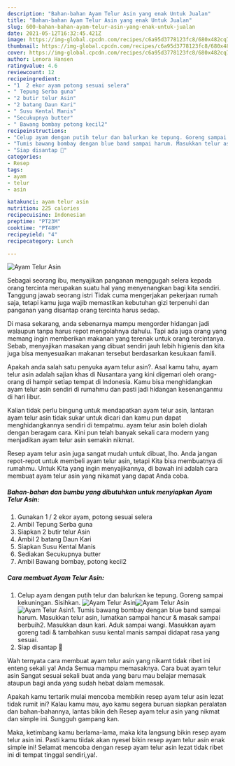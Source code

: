 ```yaml
---
description: "Bahan-bahan Ayam Telur Asin yang enak Untuk Jualan"
title: "Bahan-bahan Ayam Telur Asin yang enak Untuk Jualan"
slug: 600-bahan-bahan-ayam-telur-asin-yang-enak-untuk-jualan
date: 2021-05-12T16:32:45.421Z
image: https://img-global.cpcdn.com/recipes/c6a95d3778123fc8/680x482cq70/ayam-telur-asin-foto-resep-utama.jpg
thumbnail: https://img-global.cpcdn.com/recipes/c6a95d3778123fc8/680x482cq70/ayam-telur-asin-foto-resep-utama.jpg
cover: https://img-global.cpcdn.com/recipes/c6a95d3778123fc8/680x482cq70/ayam-telur-asin-foto-resep-utama.jpg
author: Lenora Hansen
ratingvalue: 4.6
reviewcount: 12
recipeingredient:
- "1  2 ekor ayam potong sesuai selera"
- " Tepung Serba guna"
- "2 butir telur Asin"
- "2 batang Daun Kari"
- " Susu Kental Manis"
- "Secukupnya butter"
- " Bawang bombay potong kecil2"
recipeinstructions:
- "Celup ayam dengan putih telur dan balurkan ke tepung. Goreng sampai kekuningan. Sisihkan."
- "Tumis bawang bombay dengan blue band sampai harum. Masukkan telur asin, lumatkan sampai hancur &amp; masak sampai berbuih2. Masukkan daun kari. Aduk sampai wangi. Masukkan ayam goreng tadi &amp; tambahkan susu kental manis sampai didapat rasa yang sesuai."
- "Siap disantap 🤤"
categories:
- Resep
tags:
- ayam
- telur
- asin

katakunci: ayam telur asin 
nutrition: 225 calories
recipecuisine: Indonesian
preptime: "PT23M"
cooktime: "PT48M"
recipeyield: "4"
recipecategory: Lunch

---
```



![Ayam Telur Asin](https://img-global.cpcdn.com/recipes/c6a95d3778123fc8/680x482cq70/ayam-telur-asin-foto-resep-utama.jpg)

Sebagai seorang ibu, menyajikan panganan menggugah selera kepada orang tercinta merupakan suatu hal yang menyenangkan bagi kita sendiri. Tanggung jawab seorang istri Tidak cuma mengerjakan pekerjaan rumah saja, tetapi kamu juga wajib memastikan kebutuhan gizi terpenuhi dan panganan yang disantap orang tercinta harus sedap.

Di masa  sekarang, anda sebenarnya mampu mengorder hidangan jadi walaupun tanpa harus repot mengolahnya dahulu. Tapi ada juga orang yang memang ingin memberikan makanan yang terenak untuk orang tercintanya. Sebab, menyajikan masakan yang dibuat sendiri jauh lebih higienis dan kita juga bisa menyesuaikan makanan tersebut berdasarkan kesukaan famili. 



Apakah anda salah satu penyuka ayam telur asin?. Asal kamu tahu, ayam telur asin adalah sajian khas di Nusantara yang kini digemari oleh orang-orang di hampir setiap tempat di Indonesia. Kamu bisa menghidangkan ayam telur asin sendiri di rumahmu dan pasti jadi hidangan kesenanganmu di hari libur.

Kalian tidak perlu bingung untuk mendapatkan ayam telur asin, lantaran ayam telur asin tidak sukar untuk dicari dan kamu pun dapat menghidangkannya sendiri di tempatmu. ayam telur asin boleh diolah dengan beragam cara. Kini pun telah banyak sekali cara modern yang menjadikan ayam telur asin semakin nikmat.

Resep ayam telur asin juga sangat mudah untuk dibuat, lho. Anda jangan repot-repot untuk membeli ayam telur asin, tetapi Kita bisa membuatnya di rumahmu. Untuk Kita yang ingin menyajikannya, di bawah ini adalah cara membuat ayam telur asin yang nikamat yang dapat Anda coba.

<!--inarticleads1-->

##### Bahan-bahan dan bumbu yang dibutuhkan untuk menyiapkan Ayam Telur Asin:

1. Gunakan 1 / 2 ekor ayam, potong sesuai selera
1. Ambil  Tepung Serba guna
1. Siapkan 2 butir telur Asin
1. Ambil 2 batang Daun Kari
1. Siapkan  Susu Kental Manis
1. Sediakan Secukupnya butter
1. Ambil  Bawang bombay, potong kecil2




<!--inarticleads2-->

##### Cara membuat Ayam Telur Asin:

1. Celup ayam dengan putih telur dan balurkan ke tepung. Goreng sampai kekuningan. Sisihkan.
<img src="https://img-global.cpcdn.com/steps/7ce5fca3632ae4b1/160x128cq70/ayam-telur-asin-langkah-memasak-1-foto.jpg" alt="Ayam Telur Asin"><img src="https://img-global.cpcdn.com/steps/4fcdadf8b9c60fe1/160x128cq70/ayam-telur-asin-langkah-memasak-1-foto.jpg" alt="Ayam Telur Asin"><img src="https://img-global.cpcdn.com/steps/d0e974fd5930dfd0/160x128cq70/ayam-telur-asin-langkah-memasak-1-foto.jpg" alt="Ayam Telur Asin">1. Tumis bawang bombay dengan blue band sampai harum. Masukkan telur asin, lumatkan sampai hancur &amp; masak sampai berbuih2. Masukkan daun kari. Aduk sampai wangi. Masukkan ayam goreng tadi &amp; tambahkan susu kental manis sampai didapat rasa yang sesuai.
1. Siap disantap 🤤




Wah ternyata cara membuat ayam telur asin yang nikamt tidak ribet ini enteng sekali ya! Anda Semua mampu memasaknya. Cara buat ayam telur asin Sangat sesuai sekali buat anda yang baru mau belajar memasak ataupun bagi anda yang sudah hebat dalam memasak.

Apakah kamu tertarik mulai mencoba membikin resep ayam telur asin lezat tidak rumit ini? Kalau kamu mau, ayo kamu segera buruan siapkan peralatan dan bahan-bahannya, lantas bikin deh Resep ayam telur asin yang nikmat dan simple ini. Sungguh gampang kan. 

Maka, ketimbang kamu berlama-lama, maka kita langsung bikin resep ayam telur asin ini. Pasti kamu tiidak akan nyesel bikin resep ayam telur asin enak simple ini! Selamat mencoba dengan resep ayam telur asin lezat tidak ribet ini di tempat tinggal sendiri,ya!.

